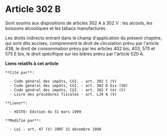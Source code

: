 # Article 302 B

Sont soumis aux dispositions de articles 302 A à 302 V : les alcools, les boissons alcooliques et les tabacs manufacturés.

Les droits indirects entrant dans le champ d'application du présent chapitre, qui sont dits accises, comprennent le droit de
circulation prévu par l'article 438, le droit de consommation prévu par les articles 402 bis, 403, 575 et 575 E bis, le droit
spécifique sur les bières prévu par l'article 520 A.

**Liens relatifs à cet article**

	**Cité par**:

	  - Code général des impôts, CGI. - art. 302 C (V)
	  - Code général des impôts, CGI. - art. 302 D bis (VD)
	  - Code général des impôts, CGI. - art. 302 F ter (V)
	  - Livre des procédures fiscales - art. L34 A (V)

	**Liens**:

	  - HISTO: Edition du 31 mars 1999

	**Modifié par**:

	  - Loi - art. 47 (V) JORF 31 décembre 1998
